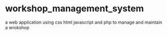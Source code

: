 # workshop_management_system
a web application using css html javascript and php to manage and maintain a wrokshop
